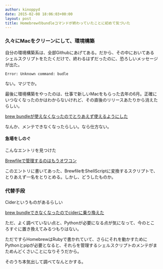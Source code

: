 ```yaml
---
author: kinoppyd
date: 2015-02-08 18:06:03+00:00
layout: post
title: Homebrewのbundleコマンドが終わっていたことに初めて気づいた
---
```


### 久々にMacをクリーンにして、環境構築


自分の環境構築系は、全部Githubにあげてある。だから、その中においてあるシェルスクリプトをたたくだけで、終わるはずだったのに、恐ろしいメッセージが出た。

```
Error: Unknown command: budle
```

ない。マジでか。

最後に環境構築をやったのは、仕事で新しいMacをもらった去年の6月。正確にいつなくなったのかはわからないけれど、その直後のリリースあたりから消えたらしい。

[brew bundleが使えなくなったのでとりあえず使えるようにした](http://qiita.com/matsu_chara/items/78d0d0299a2f45270046)

なんか、メンテできなくなったらしい。なら仕方ない。


#### 急場をしのぐ


こんなエントリを見つけた

[Brewfileで管理するのはもうオワコン](http://unasuke.com/info/2014/brewfile-is-outdated/)

このエントリに書いてあった、BrewfileをShellScriptに変換するスクリプトで、とりあえず一名をとりとめる。しかし、どうしたものか。


### 代替手段


Ciderというものがあるらしい

[brew bundleできなくなったのでciderに乗り換えた](http://qiita.com/keitaoouchi/items/e5594279810b62538909)

ただ、よく調べていない点と、Pythonが必要になる点が気になって、今のところすぐに置き換えてみるつもりはない。

ただですらHomebrewはRubyで書かれていて、さらにそれを動かすためにPythonとpipが必要となると、それらを管理するシェルスクリプトのメンテがまためんどくさいことになりそうだから。

そのうち本気出して調べてなんとかする。
